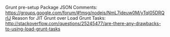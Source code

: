 Grunt pre-setup
Package JSON Comments: https://groups.google.com/forum/#!msg/nodejs/NmL7jdeuw0M/yTqI05DRQrIJ
Reason for JIT Grunt over Load Grunt Tasks: http://stackoverflow.com/questions/25245477/are-there-any-drawbacks-to-using-load-grunt-tasks